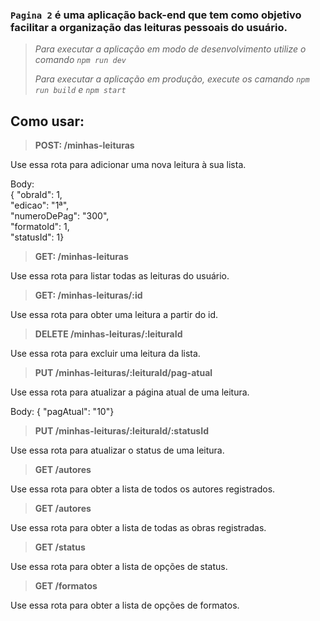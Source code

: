 ### ```Pagina 2``` é uma aplicação back-end que tem como objetivo facilitar a organização das leituras pessoais do usuário.

> *<p>Para executar a aplicação em modo de desenvolvimento utilize o comando ```npm run dev```</p>*
> *<p>Para executar a aplicação em produção, execute os camando ```npm run build``` e ```npm start```</p>*

## Como usar:
> **POST: /minhas-leituras**
<p>Use essa rota para adicionar uma nova leitura à sua lista.</p>
<p>Body: </br>
 { "obraId": 1, </br>
  "edicao": "1ª",  </br>
  "numeroDePag": "300",  </br>
  "formatoId": 1,  </br>
  "statusId": 1}
</p>

> **GET: /minhas-leituras**
<p>Use essa rota para listar todas as leituras do usuário.</p>

> **GET: /minhas-leituras/:id**
<p>Use essa rota para obter uma leitura a partir do id.</p>

> **DELETE /minhas-leituras/:leituraId**
<p>Use essa rota para excluir uma leitura da lista.</p>

> **PUT /minhas-leituras/:leituraId/pag-atual**
<p>Use essa rota para atualizar a página atual de uma leitura.</p>
<p>Body: 
{ "pagAtual": "10"}
</p>

> **PUT /minhas-leituras/:leituraId/:statusId**
<p>Use essa rota para atualizar o status de uma leitura.</p>

> **GET /autores**
<p>Use essa rota para obter a lista de todos os autores registrados.</p>

> **GET /autores**
<p>Use essa rota para obter a lista de todas as obras registradas.</p>

> **GET /status**
<p>Use essa rota para obter a lista de opções de status.</p>

> **GET /formatos**
<p>Use essa rota para obter a lista de opções de formatos.</p>
